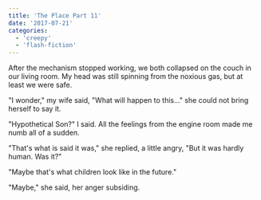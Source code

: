 ```yaml
---
title: 'The Place Part 11'
date: '2017-07-21'
categories:
  - 'creepy'
  - 'flash-fiction'
---
```


After the mechanism stopped working, we both collapsed on the couch in our
living room. My head was still spinning from the noxious gas, but at least we
were safe.

<!-- truncate -->


"I wonder," my wife said, "What will happen to this..." she could not bring
herself to say it.

"Hypothetical Son?" I said. All the feelings from the engine room made me numb
all of a sudden.

"That's what is said it was," she replied, a little angry, "But it was hardly
human. Was it?"

"Maybe that's what children look like in the future."

"Maybe," she said, her anger subsiding.
